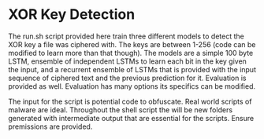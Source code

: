 # XOR Key Detection
The run.sh script provided here train three different models to detect the XOR key a file was ciphered with. The keys are between 1-256 (code can be modified to learn more than that though). The models are a simple 100 byte LSTM, ensemble of independent LSTMs to learn each bit in the key given the input, and a recurrent ensemble of LSTMs that is provided with the input sequence of ciphered text and the previous prediction for it. Evaluation is provided as well. Evaluation has many options its specifics can be modified.

The input for the script is potential code to obfuscate. Real world scripts of malware are ideal. Throughout the shell script the will be new folders generated with intermediate output that are essential for the scripts. Ensure premissions are provided.
